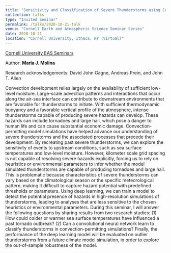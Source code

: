 ```yaml
---
title: "Sensitivity and Classification of Severe Thunderstorms using Convection-Permitting Model Simulations and Deep Learning"
collection: talks
type: "Invited Seminar"
permalink: /talks/2020-10-21-talk
venue: "Cornell Earth and Atmospheric Science Seminar Series"
date: 2020-10-21
location: "Cornell University, Ithaca, NY (Virtual)"
---
```


[Cornell University EAS Seminars](https://www.eas.cornell.edu/eas/research/eas-seminar)

Author: **Maria J. Molina**

Research acknowledgements: David John Gagne, Andreas Prein, and John T. Allen

Convection development relies largely on the availability of sufficient low-level moisture. Large-scale advection patterns and interactions that occur along the air-sea interface can contribute to downstream environments that are favorable for thunderstorms to initiate. With sufficient thermodynamic buoyancy and a favorable vertical profile of the atmosphere, intense thunderstorms capable of producing severe hazards can develop. These hazards can include tornadoes and large hail, which pose a danger to human life and can cause substantial economic damage. Convection-permitting model simulations have helped advance our understanding of severe thunderstorms and the associated processes that precede their development. By recreating past severe thunderstorms, we can explore the sensitivity of events to upstream conditions, such as sea surface temperatures and low-level moisture. However, kilometer scale grid spacing is not capable of resolving severe hazards explicitly, forcing us to rely on heuristics or environmental parameters to infer whether the model simulated thunderstorms are capable of producing tornadoes and large hail. This is problematic because characteristics of severe thunderstorms can vary based on the climatological season or the specific meteorological pattern, making it difficult to capture hazard potential with predefined thresholds or parameters. Using deep learning, we can train a model to detect the potential presence of hazards in high-resolution simulations of thunderstorms, leading to analyses that are less sensitive to the chosen heuristics or environmental parameters. During this seminar, I will answer the following questions by sharing results from two research studies: (1) How could colder or warmer sea surface temperatures have influenced a past tornado outbreak? (2) Can a convolutional neural network learn to classify thunderstorms in convection-permitting simulations? Finally, the performance of the deep learning model will be evaluated on outlier thunderstorms from a future climate model simulation, in order to explore the out-of-sample robustness of the model.
